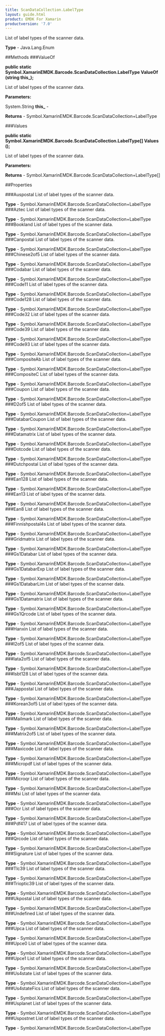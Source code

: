 ```yaml
---
title: ScanDataCollection.LabelType
layout: guide.html
product: EMDK For Xamarin 
productversion: '7.0' 
---
```

List of label types of the scanner data.

**Type** - Java.Lang.Enum

##Methods
###ValueOf

**public static Symbol.XamarinEMDK.Barcode.ScanDataCollection.LabelType ValueOf (string this_);**

List of label types of the scanner data.

**Parameters:**

System.String **this_**  - 
        

**Returns** - Symbol.XamarinEMDK.Barcode.ScanDataCollection+LabelType

###Values

**public static Symbol.XamarinEMDK.Barcode.ScanDataCollection.LabelType[] Values ();**

List of label types of the scanner data.

**Parameters:**

**Returns** - Symbol.XamarinEMDK.Barcode.ScanDataCollection+LabelType[]

##Properties

###Auspostal
List of label types of the scanner data.

**Type** - Symbol.XamarinEMDK.Barcode.ScanDataCollection+LabelType
###Aztec
List of label types of the scanner data.

**Type** - Symbol.XamarinEMDK.Barcode.ScanDataCollection+LabelType
###Bookland
List of label types of the scanner data.

**Type** - Symbol.XamarinEMDK.Barcode.ScanDataCollection+LabelType
###Canpostal
List of label types of the scanner data.

**Type** - Symbol.XamarinEMDK.Barcode.ScanDataCollection+LabelType
###Chinese2of5
List of label types of the scanner data.

**Type** - Symbol.XamarinEMDK.Barcode.ScanDataCollection+LabelType
###Codabar
List of label types of the scanner data.

**Type** - Symbol.XamarinEMDK.Barcode.ScanDataCollection+LabelType
###Code11
List of label types of the scanner data.

**Type** - Symbol.XamarinEMDK.Barcode.ScanDataCollection+LabelType
###Code128
List of label types of the scanner data.

**Type** - Symbol.XamarinEMDK.Barcode.ScanDataCollection+LabelType
###Code32
List of label types of the scanner data.

**Type** - Symbol.XamarinEMDK.Barcode.ScanDataCollection+LabelType
###Code39
List of label types of the scanner data.

**Type** - Symbol.XamarinEMDK.Barcode.ScanDataCollection+LabelType
###Code93
List of label types of the scanner data.

**Type** - Symbol.XamarinEMDK.Barcode.ScanDataCollection+LabelType
###CompositeAb
List of label types of the scanner data.

**Type** - Symbol.XamarinEMDK.Barcode.ScanDataCollection+LabelType
###CompositeC
List of label types of the scanner data.

**Type** - Symbol.XamarinEMDK.Barcode.ScanDataCollection+LabelType
###Coupon
List of label types of the scanner data.

**Type** - Symbol.XamarinEMDK.Barcode.ScanDataCollection+LabelType
###D2of5
List of label types of the scanner data.

**Type** - Symbol.XamarinEMDK.Barcode.ScanDataCollection+LabelType
###DatabarCoupon
List of label types of the scanner data.

**Type** - Symbol.XamarinEMDK.Barcode.ScanDataCollection+LabelType
###Datamatrix
List of label types of the scanner data.

**Type** - Symbol.XamarinEMDK.Barcode.ScanDataCollection+LabelType
###Dotcode
List of label types of the scanner data.

**Type** - Symbol.XamarinEMDK.Barcode.ScanDataCollection+LabelType
###Dutchpostal
List of label types of the scanner data.

**Type** - Symbol.XamarinEMDK.Barcode.ScanDataCollection+LabelType
###Ean128
List of label types of the scanner data.

**Type** - Symbol.XamarinEMDK.Barcode.ScanDataCollection+LabelType
###Ean13
List of label types of the scanner data.

**Type** - Symbol.XamarinEMDK.Barcode.ScanDataCollection+LabelType
###Ean8
List of label types of the scanner data.

**Type** - Symbol.XamarinEMDK.Barcode.ScanDataCollection+LabelType
###Finnishpostal4s
List of label types of the scanner data.

**Type** - Symbol.XamarinEMDK.Barcode.ScanDataCollection+LabelType
###Gridmatrix
List of label types of the scanner data.

**Type** - Symbol.XamarinEMDK.Barcode.ScanDataCollection+LabelType
###Gs1Databar
List of label types of the scanner data.

**Type** - Symbol.XamarinEMDK.Barcode.ScanDataCollection+LabelType
###Gs1DatabarExp
List of label types of the scanner data.

**Type** - Symbol.XamarinEMDK.Barcode.ScanDataCollection+LabelType
###Gs1DatabarLim
List of label types of the scanner data.

**Type** - Symbol.XamarinEMDK.Barcode.ScanDataCollection+LabelType
###Gs1Datamatrix
List of label types of the scanner data.

**Type** - Symbol.XamarinEMDK.Barcode.ScanDataCollection+LabelType
###Gs1Qrcode
List of label types of the scanner data.

**Type** - Symbol.XamarinEMDK.Barcode.ScanDataCollection+LabelType
###Hanxin
List of label types of the scanner data.

**Type** - Symbol.XamarinEMDK.Barcode.ScanDataCollection+LabelType
###I2of5
List of label types of the scanner data.

**Type** - Symbol.XamarinEMDK.Barcode.ScanDataCollection+LabelType
###Iata2of5
List of label types of the scanner data.

**Type** - Symbol.XamarinEMDK.Barcode.ScanDataCollection+LabelType
###Isbt128
List of label types of the scanner data.

**Type** - Symbol.XamarinEMDK.Barcode.ScanDataCollection+LabelType
###Jappostal
List of label types of the scanner data.

**Type** - Symbol.XamarinEMDK.Barcode.ScanDataCollection+LabelType
###Korean3of5
List of label types of the scanner data.

**Type** - Symbol.XamarinEMDK.Barcode.ScanDataCollection+LabelType
###Mailmark
List of label types of the scanner data.

**Type** - Symbol.XamarinEMDK.Barcode.ScanDataCollection+LabelType
###Matrix2of5
List of label types of the scanner data.

**Type** - Symbol.XamarinEMDK.Barcode.ScanDataCollection+LabelType
###Maxicode
List of label types of the scanner data.

**Type** - Symbol.XamarinEMDK.Barcode.ScanDataCollection+LabelType
###Micropdf
List of label types of the scanner data.

**Type** - Symbol.XamarinEMDK.Barcode.ScanDataCollection+LabelType
###Microqr
List of label types of the scanner data.

**Type** - Symbol.XamarinEMDK.Barcode.ScanDataCollection+LabelType
###Msi
List of label types of the scanner data.

**Type** - Symbol.XamarinEMDK.Barcode.ScanDataCollection+LabelType
###Ocr
List of label types of the scanner data.

**Type** - Symbol.XamarinEMDK.Barcode.ScanDataCollection+LabelType
###Pdf417
List of label types of the scanner data.

**Type** - Symbol.XamarinEMDK.Barcode.ScanDataCollection+LabelType
###Qrcode
List of label types of the scanner data.

**Type** - Symbol.XamarinEMDK.Barcode.ScanDataCollection+LabelType
###Signature
List of label types of the scanner data.

**Type** - Symbol.XamarinEMDK.Barcode.ScanDataCollection+LabelType
###Tlc39
List of label types of the scanner data.

**Type** - Symbol.XamarinEMDK.Barcode.ScanDataCollection+LabelType
###Trioptic39
List of label types of the scanner data.

**Type** - Symbol.XamarinEMDK.Barcode.ScanDataCollection+LabelType
###Ukpostal
List of label types of the scanner data.

**Type** - Symbol.XamarinEMDK.Barcode.ScanDataCollection+LabelType
###Undefined
List of label types of the scanner data.

**Type** - Symbol.XamarinEMDK.Barcode.ScanDataCollection+LabelType
###Upca
List of label types of the scanner data.

**Type** - Symbol.XamarinEMDK.Barcode.ScanDataCollection+LabelType
###Upce0
List of label types of the scanner data.

**Type** - Symbol.XamarinEMDK.Barcode.ScanDataCollection+LabelType
###Upce1
List of label types of the scanner data.

**Type** - Symbol.XamarinEMDK.Barcode.ScanDataCollection+LabelType
###Us4state
List of label types of the scanner data.

**Type** - Symbol.XamarinEMDK.Barcode.ScanDataCollection+LabelType
###Us4stateFics
List of label types of the scanner data.

**Type** - Symbol.XamarinEMDK.Barcode.ScanDataCollection+LabelType
###Usplanet
List of label types of the scanner data.

**Type** - Symbol.XamarinEMDK.Barcode.ScanDataCollection+LabelType
###Uspostnet
List of label types of the scanner data.

**Type** - Symbol.XamarinEMDK.Barcode.ScanDataCollection+LabelType
